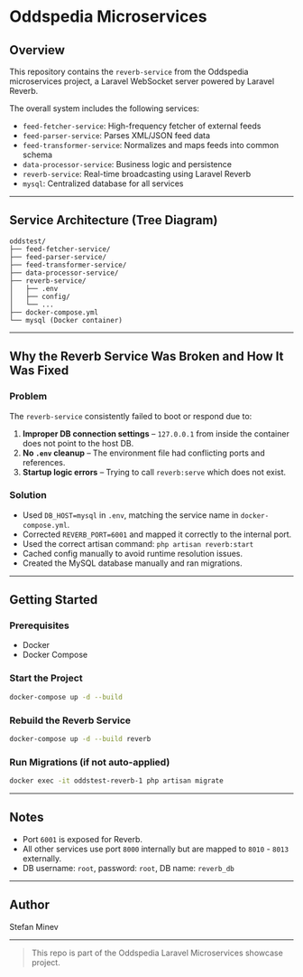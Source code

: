 # Oddspedia Microservices
## Overview
This repository contains the `reverb-service` from the Oddspedia microservices project, a Laravel WebSocket server powered by Laravel Reverb.

The overall system includes the following services:
- `feed-fetcher-service`: High-frequency fetcher of external feeds
- `feed-parser-service`: Parses XML/JSON feed data
- `feed-transformer-service`: Normalizes and maps feeds into common schema
- `data-processor-service`: Business logic and persistence
- `reverb-service`: Real-time broadcasting using Laravel Reverb
- `mysql`: Centralized database for all services

---

## Service Architecture (Tree Diagram)
```
oddstest/
├── feed-fetcher-service/
├── feed-parser-service/
├── feed-transformer-service/
├── data-processor-service/
├── reverb-service/
│   ├── .env
│   ├── config/
│   └── ...
├── docker-compose.yml
└── mysql (Docker container)
```

---

## Why the Reverb Service Was Broken and How It Was Fixed

### Problem
The `reverb-service` consistently failed to boot or respond due to:
1. **Improper DB connection settings** – `127.0.0.1` from inside the container does not point to the host DB.
2. **No `.env` cleanup** – The environment file had conflicting ports and references.
3. **Startup logic errors** – Trying to call `reverb:serve` which does not exist.

### Solution
- Used `DB_HOST=mysql` in `.env`, matching the service name in `docker-compose.yml`.
- Corrected `REVERB_PORT=6001` and mapped it correctly to the internal port.
- Used the correct artisan command: `php artisan reverb:start`
- Cached config manually to avoid runtime resolution issues.
- Created the MySQL database manually and ran migrations.

---

## Getting Started

### Prerequisites
- Docker
- Docker Compose

### Start the Project
```bash
docker-compose up -d --build
```

### Rebuild the Reverb Service
```bash
docker-compose up -d --build reverb
```

### Run Migrations (if not auto-applied)
```bash
docker exec -it oddstest-reverb-1 php artisan migrate
```

---

## Notes
- Port `6001` is exposed for Reverb.
- All other services use port `8000` internally but are mapped to `8010` - `8013` externally.
- DB username: `root`, password: `root`, DB name: `reverb_db`

---

## Author
Stefan Minev

---

> This repo is part of the Oddspedia Laravel Microservices showcase project.

